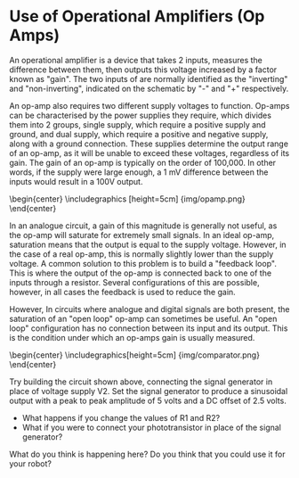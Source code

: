 # Use of Operational Amplifiers (Op Amps)

An operational amplifier is a device that takes 2 inputs, measures the difference between them, then outputs this voltage increased by a factor known as "gain". The two inputs of are normally identified as the "inverting" and "non-inverting", indicated on the schematic by "-" and "+" respectively.

An op-amp also requires two different supply voltages to function. Op-amps can be characterised by the power supplies they require, which divides them into 2 groups, single supply, which require a positive supply and ground, and dual supply, which require a positive and negative supply, along with a ground connection. These supplies determine the output range of an op-amp, as it will be unable to exceed these voltages, regardless of its gain. The gain of an op-amp is typically on the order of 100,000. In other words, if the supply were large enough, a 1 mV difference between the inputs would result in a 100V output.

\begin{center} \includegraphics [height=5cm] {img/opamp.png} \end{center}

In an analogue circuit, a gain of this magnitude is generally not useful, as the op-amp will saturate for extremely small signals. In an ideal op-amp, saturation means that the output is equal to the supply voltage. However, in the case of a real op-amp, this is normally slightly lower than the supply voltage. A common solution to this problem is to build a "feedback loop". This is where the output of the op-amp is connected back to one of the inputs through a resistor. Several configurations of this are possible, however, in all cases the feedback is used to reduce the gain.

However, In circuits where analogue and digital signals are both present, the saturation of an "open loop" op-amp can sometimes be useful. An "open loop" configuration has no connection between its input and its output. This is the condition under which an op-amps gain is usually measured.

\begin{center} \includegraphics[height=5cm] {img/comparator.png} \end{center}

Try building the circuit shown above, connecting the signal generator in place of voltage supply V2. Set the signal generator to produce a sinusoidal output with a peak to peak amplitude of 5 volts and a DC offset of 2.5 volts. 

- What happens if you change the values of R1 and R2?
- What if you were to connect your phototransistor in place of the signal generator?

What do you think is happening here? Do you think that you could use it for your robot?
